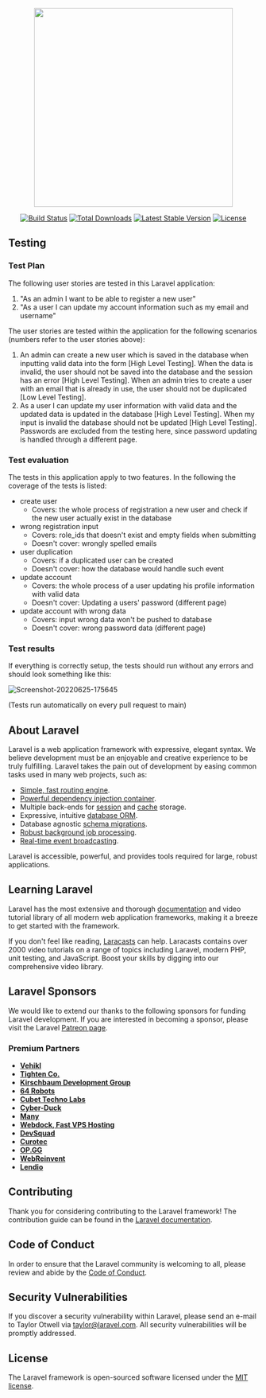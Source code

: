 <p align="center"><a href="https://laravel.com" target="_blank"><img src="https://raw.githubusercontent.com/laravel/art/master/logo-lockup/5%20SVG/2%20CMYK/1%20Full%20Color/laravel-logolockup-cmyk-red.svg" width="400"></a></p>

<p align="center">
<a href="https://travis-ci.org/laravel/framework"><img src="https://travis-ci.org/laravel/framework.svg" alt="Build Status"></a>
<a href="https://packagist.org/packages/laravel/framework"><img src="https://img.shields.io/packagist/dt/laravel/framework" alt="Total Downloads"></a>
<a href="https://packagist.org/packages/laravel/framework"><img src="https://img.shields.io/packagist/v/laravel/framework" alt="Latest Stable Version"></a>
<a href="https://packagist.org/packages/laravel/framework"><img src="https://img.shields.io/packagist/l/laravel/framework" alt="License"></a>
</p>

## Testing
### Test Plan

The following user stories are tested in this Laravel application:
1. "As an admin I want to be able to register a new user"
3. "As a user I can update my account information such as my email and username"

The user stories are tested within the application for the following scenarios (numbers refer to the user stories above):
1. An admin can create a new user which is saved in the database when inputting valid data into the form [High Level Testing]. When the data is invalid, the user should not be saved into the database and the session has an error [High Level Testing]. When an admin tries to create a user with an email that is already in use, the user should not be duplicated [Low Level Testing]. 
2. As a user I can update my user information with valid data and the updated data is updated in the database [High Level Testing]. When my input is invalid the database should not be updated [High Level Testing]. Passwords are excluded from the testing here, since password updating is handled through a different page.

### Test evaluation
The tests in this application apply to two features. In the following the coverage of the tests is listed:
- create user
  - Covers: the whole process of registration a new user and check if the new user actually exist in the database
- wrong registration input
  - Covers: role_ids that doesn't exist and empty fields when submitting
  - Doesn't cover: wrongly spelled emails
- user duplication
  - Covers: if a duplicated user can be created
  - Doesn't cover: how the database would handle such event
- update account
  - Covers: the whole process of a user updating his profile information with valid data
  - Doesn't cover: Updating a users' password (different page)
- update account with wrong data
  - Covers: input wrong data won't be pushed to database
  - Doesn't cover: wrong password data (different page)

### Test results
If everything is correctly setup, the tests should run without any errors and should look something like this:

<img src="https://i.ibb.co/7KC8w0L/Screenshot-20220625-175645.png" alt="Screenshot-20220625-175645" border="0">

(Tests run automatically on every pull request to main)

## About Laravel

Laravel is a web application framework with expressive, elegant syntax. We believe development must be an enjoyable and creative experience to be truly fulfilling. Laravel takes the pain out of development by easing common tasks used in many web projects, such as:

- [Simple, fast routing engine](https://laravel.com/docs/routing).
- [Powerful dependency injection container](https://laravel.com/docs/container).
- Multiple back-ends for [session](https://laravel.com/docs/session) and [cache](https://laravel.com/docs/cache) storage.
- Expressive, intuitive [database ORM](https://laravel.com/docs/eloquent).
- Database agnostic [schema migrations](https://laravel.com/docs/migrations).
- [Robust background job processing](https://laravel.com/docs/queues).
- [Real-time event broadcasting](https://laravel.com/docs/broadcasting).

Laravel is accessible, powerful, and provides tools required for large, robust applications.

## Learning Laravel

Laravel has the most extensive and thorough [documentation](https://laravel.com/docs) and video tutorial library of all modern web application frameworks, making it a breeze to get started with the framework.

If you don't feel like reading, [Laracasts](https://laracasts.com) can help. Laracasts contains over 2000 video tutorials on a range of topics including Laravel, modern PHP, unit testing, and JavaScript. Boost your skills by digging into our comprehensive video library.

## Laravel Sponsors

We would like to extend our thanks to the following sponsors for funding Laravel development. If you are interested in becoming a sponsor, please visit the Laravel [Patreon page](https://patreon.com/taylorotwell).

### Premium Partners

- **[Vehikl](https://vehikl.com/)**
- **[Tighten Co.](https://tighten.co)**
- **[Kirschbaum Development Group](https://kirschbaumdevelopment.com)**
- **[64 Robots](https://64robots.com)**
- **[Cubet Techno Labs](https://cubettech.com)**
- **[Cyber-Duck](https://cyber-duck.co.uk)**
- **[Many](https://www.many.co.uk)**
- **[Webdock, Fast VPS Hosting](https://www.webdock.io/en)**
- **[DevSquad](https://devsquad.com)**
- **[Curotec](https://www.curotec.com/services/technologies/laravel/)**
- **[OP.GG](https://op.gg)**
- **[WebReinvent](https://webreinvent.com/?utm_source=laravel&utm_medium=github&utm_campaign=patreon-sponsors)**
- **[Lendio](https://lendio.com)**

## Contributing

Thank you for considering contributing to the Laravel framework! The contribution guide can be found in the [Laravel documentation](https://laravel.com/docs/contributions).

## Code of Conduct

In order to ensure that the Laravel community is welcoming to all, please review and abide by the [Code of Conduct](https://laravel.com/docs/contributions#code-of-conduct).

## Security Vulnerabilities

If you discover a security vulnerability within Laravel, please send an e-mail to Taylor Otwell via [taylor@laravel.com](mailto:taylor@laravel.com). All security vulnerabilities will be promptly addressed.

## License

The Laravel framework is open-sourced software licensed under the [MIT license](https://opensource.org/licenses/MIT).
